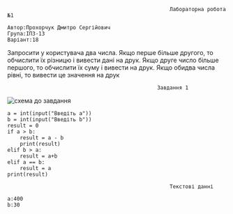 
~~~~
                                                    Лабораторна робота №1     

Автор:Прохорчук Дмитро Сергійович
Група:ІПЗ-13
Варіант:18
~~~~
Запросити у користувача два числа.  Якщо перше більше другого, то обчислити їх різницю і вивести дані на друк.  Якщо друге число більше першого, то обчислити їх суму і вивести на друк. Якщо обидва числа рівні, то вивести це значення на друк

                                   
                                                    Завдання 1



![схема  до завдання](https://imgur.com/4fd878ba-7495-45ca-a79d-524f0d12ffe4)

    a = int(input("Введіть а"))
    b = int(input("Введіть b"))
    result = 0
    if a > b:
        result = a - b
        print(result)
    elif b > a:
        result = a+b
    elif a == b:
        result = a
    print(result)

    
~~~~
                                                    Текстові данні 

a:400
b:30

~~~~

 

